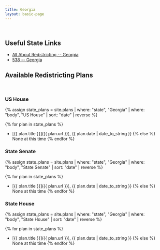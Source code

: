 ```yaml
---
title: Georgia
layout: basic-page
---
```


<br>

Useful State Links
---

- [All About Redistricting -- Georgia](https://redistricting.lls.edu/state/georgia/?cycle=2020&level=Congress&startdate=)
- [538 -- Georgia](https://projects.fivethirtyeight.com/redistricting-2022-maps/georgia/)

Available Redistricting Plans
---

<br>

### US House

{% assign state_plans = site.plans | where: "state", "Georgia" | where: "body", "US House" | sort: "date" | reverse %}

{% for plan in state_plans %}
- [{{ plan.title }}]({{ plan.url }}), {{ plan.date | date_to_string }}
{% else %}
None at this time
{% endfor %}

### State Senate

{% assign state_plans = site.plans | where: "state", "Georgia" | where: "body", "State Senate" | sort: "date" | reverse %}

{% for plan in state_plans %}
- [{{ plan.title }}]({{ plan.url }}), {{ plan.date | date_to_string }}
{% else %}
None at this time
{% endfor %}


### State House

{% assign state_plans = site.plans | where: "state", "Georgia" | where: "body", "State House" | sort: "date" | reverse %}

{% for plan in state_plans %}
- [{{ plan.title }}]({{ plan.url }}), {{ plan.date | date_to_string }}
{% else %}
None at this time
{% endfor %}
